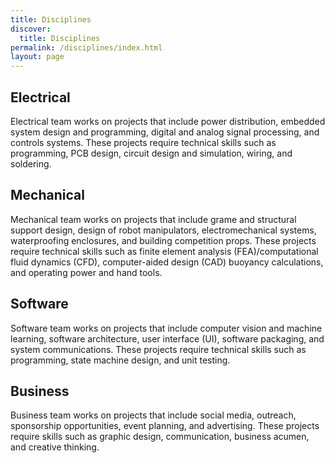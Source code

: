 ```yaml
---
title: Disciplines
discover:
  title: Disciplines
permalink: /disciplines/index.html
layout: page
---
```

## Electrical
Electrical team works on projects that include power distribution, embedded system design and programming, digital and analog signal processing, and controls systems. These projects require technical skills such as programming, PCB design, circuit design and simulation, wiring, and soldering.

## Mechanical
Mechanical team works on projects that include grame and structural support design, design of robot manipulators, electromechanical systems, waterproofing enclosures, and building competition props. These projects require technical skills such as finite element analysis (FEA)/computational fluid dynamics (CFD), computer-aided design (CAD) buoyancy calculations, and operating power and hand tools.

## Software
Software team works on projects that include computer vision and machine learning, software architecture, user interface (UI), software packaging, and system communications. These projects require technical skills such as programming, state machine design, and unit testing.

## Business
Business team works on projects that include social media, outreach, sponsorship opportunities, event planning, and advertising. These projects require skills such as graphic design, communication, business acumen, and creative thinking.
